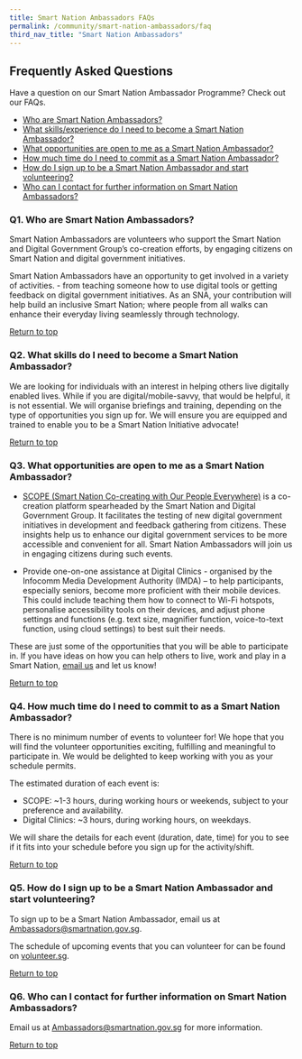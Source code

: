 ```yaml
---
title: Smart Nation Ambassadors FAQs
permalink: /community/smart-nation-ambassadors/faq
third_nav_title: "Smart Nation Ambassadors"
---
```


## **Frequently Asked Questions**

Have a question on our Smart Nation Ambassador Programme? Check out our FAQs.

- [Who are Smart Nation Ambassadors?](#q1-Who-are-Smart-Nation-Ambassadors) 
- [What skills/experience do I need to become a Smart Nation Ambassador?](#q2-what-skills-do-i-need-to-become-a-smart-nation-ambassador)
- [What opportunities are open to me as a Smart Nation Ambassador?](#q3-what-opportunities-are-open-to-me-as-a-smart-nation-ambassador)
- [How much time do I need to commit as a Smart Nation Ambassador?](#q4-how-much-time-do-i-need-to-commit-as-a-smart-nation-ambassador)
- [How do I sign up to be a Smart Nation Ambassador and start volunteering?](#q5-how-do-i-sign-up-to-be-a-smart-nation-ambassador-and-start-volunteering)
- [Who can I contact for further information on Smart Nation Ambassadors?](#q6-who-can-i-contact-for-further-information-on-smart-nation-ambassadors)

### **Q1. Who are Smart Nation Ambassadors?**

Smart Nation Ambassadors are volunteers who support the Smart Nation and Digital Government Group’s co-creation efforts, by engaging citizens on Smart Nation and digital government initiatives. 

Smart Nation Ambassadors have an opportunity to get involved in a variety of activities. - from teaching someone how to use digital tools or getting feedback on digital government initiatives. As an SNA, your contribution will help build an inclusive Smart Nation; where people from all walks can enhance their everyday living seamlessly through technology.

[Return to top](#frequently-asked-questions)

### **Q2. What skills do I need to become a Smart Nation Ambassador?**

We are looking for individuals with an interest in helping others live digitally enabled lives. While if you are digital/mobile-savvy, that would be helpful, it is not essential. We will organise briefings and training, depending on the type of opportunities you sign up for. We will ensure you are equipped and trained to enable you to be a Smart Nation Initiative advocate! 

[Return to top](#frequently-asked-questions)

### **Q3. What opportunities are open to me as a Smart Nation Ambassador?**

- [SCOPE (Smart Nation Co-creating with Our People Everywhere)](/community/scope) is a co-creation platform spearheaded by the Smart Nation and Digital Government Group. It facilitates the testing of new digital government initiatives in development and feedback gathering from citizens. These insights help us to enhance our digital government services to be more accessible and convenient for all. Smart Nation Ambassadors will join us in engaging citizens during such events.

- Provide one-on-one assistance at Digital Clinics - organised by the Infocomm Media Development Authority (IMDA) – to help participants, especially seniors, become more proficient with their mobile devices. This could include teaching them how to connect to Wi-Fi hotspots, personalise accessibility tools on their devices, and adjust phone settings and functions (e.g. text size, magnifier function, voice-to-text function, using cloud settings) to best suit their needs.

These are just some of the opportunities that you will be able to participate in. If you have ideas on how you can help others to live, work and play in a Smart Nation, [email us](mailto:ambassadors@smartnation.gov.sg) and let us know!

[Return to top](#frequently-asked-questions)

### **Q4. How much time do I need to commit to as a Smart Nation Ambassador?**

There is no minimum number of events to volunteer for! We hope that you will find the volunteer opportunities exciting, fulfilling and meaningful to participate in. We would be delighted to keep working with you as your schedule permits. 

The estimated duration of each event is:
- SCOPE: ~1-3 hours, during working hours or weekends, subject to your preference and availability.
- Digital Clinics: ~3 hours, during working hours, on weekdays.

We will share the details for each event (duration, date, time) for you to see if it fits into your schedule before you sign up for the activity/shift.

[Return to top](#frequently-asked-questions)

### **Q5. How do I sign up to be a Smart Nation Ambassador and start volunteering?**

To sign up to be a Smart Nation Ambassador, email us at [Ambassadors@smartnation.gov.sg](mailto:ambassadors@smartnation.gov.sg). 

The schedule of upcoming events that you can volunteer for can be found on [volunteer.sg](https://www.volunteer.sg/volunteer/agencies/agency_details?code=SmartNation).

[Return to top](#frequently-asked-questions)

### **Q6. Who can I contact for further information on Smart Nation Ambassadors?**

Email us at [Ambassadors@smartnation.gov.sg](mailto:ambassadors@smartnation.gov.sg) for more information.

[Return to top](#frequently-asked-questions)
